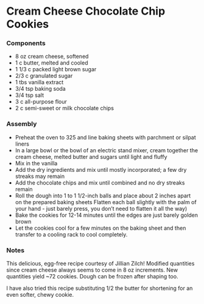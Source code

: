 # Cream Cheese Chocolate Chip Cookies

### Components

* 8 oz cream cheese, softened
* 1 c butter, melted and cooled
* 1 1/3 c packed light brown sugar
* 2/3 c granulated sugar
* 1 tbs vanilla extract
* 3/4 tsp baking soda
* 3/4 tsp salt
* 3 c all-purpose flour
* 2 c semi-sweet or milk chocolate chips

### Assembly
* Preheat the oven to 325 and line baking sheets with parchment or silpat liners
* In a large bowl or the bowl of an electric stand mixer, cream together the cream cheese, melted butter and sugars until light and fluffy
* Mix in the vanilla
* Add the dry ingredients and mix until mostly incorporated; a few dry streaks may remain
* Add the chocolate chips and mix until combined and no dry streaks remain
* Roll the dough into 1 to 1 1/2-inch balls and place about 2 inches apart on the prepared baking sheets
Flatten each ball slightly with the palm of your hand - just barely press, you don’t need to flatten it all the way)
* Bake the cookies for 12-14 minutes until the edges are just barely golden brown
* Let the cookies cool for a few minutes on the baking sheet and then transfer to a cooling rack to cool completely.

### Notes
This delicious, egg-free recipe courtesy of Jillian Zilch! Modified quantities since cream cheese always seems to come in 8 oz increments. New quantities yield ~72 cookies. Dough can be frozen after shaping too.

I have also tried this recipe substituting 1/2 the butter for shortening for an even softer, chewy cookie.
